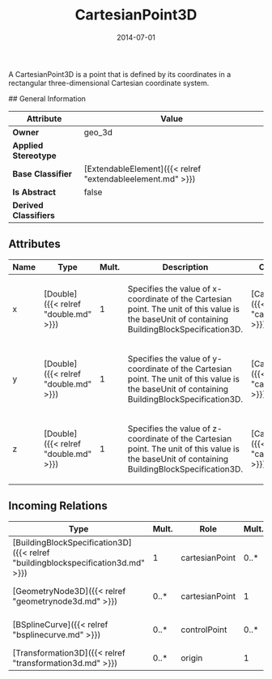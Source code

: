 ﻿---
title: CartesianPoint3D
toc: false
type: specs
date: "2014-07-01"
draft: false
specification: VEC
version: 1.1.1
documentType: "Recommendation"
elementType: Class
classes:
  - CartesianPoint3D
menu_name: vec-1.1.1
---
<p> A CartesianPoint3D is a point that is defined by its coordinates in a rectangular three-dimensional Cartesian coordinate system.      </p>
## General Information

| Attribute               | Value |
|-------------------------|-------|
| **Owner**               | geo_3d |
| **Applied Stereotype**  |   |
| **Base Classifier**     | [ExtendableElement]({{< relref "extendableelement.md" >}})<br/>  |
| **Is Abstract**         | false |
| **Derived Classifiers** |   |

## Attributes
|  Name  |  Type  |  Mult.  |  Description  |  Owning Classifier  |
|--------|--------|---------|---------------|--------------|
|x | [Double]({{< relref "double.md" >}}) | 1 | <p> Specifies the value of x-coordinate of the Cartesian point. The unit of this value is the baseUnit of containing BuildingBlockSpecification3D.      </p> | [CartesianPoint3D]({{< relref "cartesianpoint3d.md" >}}) |
|y | [Double]({{< relref "double.md" >}}) | 1 | <p> Specifies the value of y-coordinate of the Cartesian point. The unit of this value is the baseUnit of containing BuildingBlockSpecification3D.      </p> | [CartesianPoint3D]({{< relref "cartesianpoint3d.md" >}}) |
|z | [Double]({{< relref "double.md" >}}) | 1 | <p> Specifies the value of z-coordinate of the Cartesian point. The unit of this value is the baseUnit of containing BuildingBlockSpecification3D.      </p> | [CartesianPoint3D]({{< relref "cartesianpoint3d.md" >}}) |

##  Incoming Relations
|    Type  |   Mult.  |   Role    |   Mult.   |   Description  |
|----------|----------|-----------|-----------|----------------|
| [BuildingBlockSpecification3D]({{< relref "buildingblockspecification3d.md" >}}) | 1 | cartesianPoint | 0..* | Specifies the CartesianPoint3Ds that are used in the BuildingBlockSpecification3D. |
| [GeometryNode3D]({{< relref "geometrynode3d.md" >}}) | 0..* | cartesianPoint | 1 | References the CartesianPoint3D where the GeometryNode3D is located. |
| [BSplineCurve]({{< relref "bsplinecurve.md" >}}) | 0..* | controlPoint | 0..* | The list of control points for the curve. The list shall contain at least 2 elements. |
| [Transformation3D]({{< relref "transformation3d.md" >}}) | 0..* | origin | 1 | Specifies the coordinates of the translation. |
